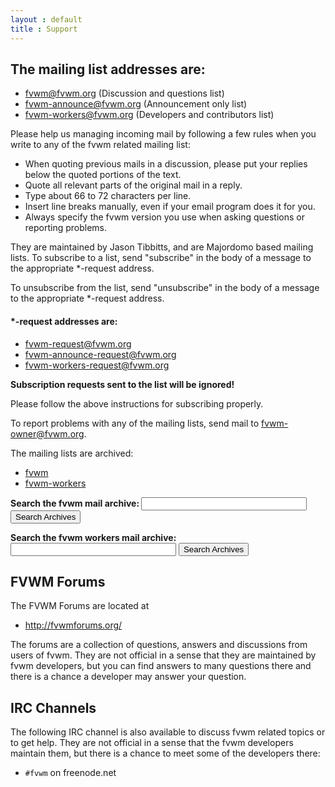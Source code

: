 ```yaml
---
layout : default
title : Support
---
```


## <a name="lists"></a>The mailing list addresses are:
  + [fvwm@fvwm.org](mailto:fvwm@fvwm.org) (Discussion and questions list)
  + [fvwm-announce@fvwm.org](mailto:fvwm-announce@fvwm.org) (Announcement only list)
  + [fvwm-workers@fvwm.org](mailto:fvwm-workers@fvwm.org) (Developers and contributors list)

Please help us managing incoming mail by following a few rules
when you write to any of the fvwm related mailing list:

  + When quoting previous mails in a discussion, please put
    your replies below the quoted portions of the text.
  + Quote all relevant parts of the original mail in a
    reply.
  + Type about 66 to 72 characters per line.
  + Insert line breaks manually, even if your email program
    does it for you.
  + Always specify the fvwm version you use when asking
    questions or reporting problems.

They are maintained by Jason Tibbitts, and are Majordomo based mailing
lists.  To subscribe to a list, send "subscribe"
in the body of a message to the appropriate *-request
address.

To unsubscribe from the list, send "unsubscribe" in the
body of a message to the appropriate *-request address.

####  *-request addresses are:
  + [fvwm-request@fvwm.org](mailto:fvwm-request@fvwm.org)
  + [fvwm-announce-request@fvwm.org](mailto:fvwm-announce-request@fvwm.org)
  + [fvwm-workers-request@fvwm.org](mailto:fvwm-workers-request@fvwm.org)

  **Subscription requests sent to the list will be ignored!**

  Please follow the above instructions for subscribing properly.

  To report problems with any of the mailing lists, send mail to
  <a href="mailto:fvwm-owner@fvwm.org">fvwm-owner@fvwm.org</a>.
  
  The mailing lists are archived:

   + [fvwm](http://www.mail-archive.com/fvwm@lists.math.uh.edu/)
   + [fvwm-workers](http://www.mail-archive.com/fvwm-workers@lists.math.uh.edu/)

  <p><form method="GET" action="http://www.mail-archive.com/search">
  <b>Search the fvwm mail archive: </b>
    <input type="text" value="" name="q" size="30">
    <input type="hidden" name="num" value="100">
    <input type="hidden" name="l" value="fvwm@lists.math.uh.edu">
    <input type="submit" name="btnG" value="Search Archives">
  </form></p>

  <p><form method="GET" action="http://www.mail-archive.com/search">
  <b>Search the fvwm workers mail archive: </b>
    <input type="text" value="" name="q" size="30">
    <input type="hidden" name="num" value="100">
    <input type="hidden" name="l" value="fvwm-workers@lists.math.uh.edu">
    <input type="submit" name="btnG" value="Search Archives">
  </form></p>

## <a name="forums"></a>FVWM Forums

The FVWM Forums are located at

  + <http://fvwmforums.org/>

The forums are a collection of questions, answers and discussions
from users of fvwm. They are not official in a sense that they
are maintained by fvwm developers, but you can find answers to
many questions there and there is a chance a developer may
answer your question.

## <a name="irc"></a>IRC Channels

The following IRC channel is also available to discuss fvwm related
topics or to get help.  They are not official in a sense that the
fvwm developers maintain them, but there is a chance to meet some
of the developers there:

  + `#fvwm` on freenode.net


